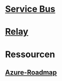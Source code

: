 # [Service Bus](/azure/service-bus-messaging)
# [Relay](/azure/service-bus-relay)
# Ressourcen
## [Azure-Roadmap](https://azure.microsoft.com/roadmap/)
